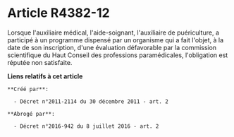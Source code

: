 # Article R4382-12

Lorsque l'auxiliaire médical, l'aide-soignant, l'auxiliaire de puériculture, a participé à un programme dispensé par un
organisme qui a fait l'objet, à la date de son inscription, d'une évaluation défavorable par la commission scientifique du
Haut Conseil des professions paramédicales, l'obligation est réputée non satisfaite.

**Liens relatifs à cet article**

	**Créé par**:

	  - Décret n°2011-2114 du 30 décembre 2011 - art. 2

	**Abrogé par**:

	  - Décret n°2016-942 du 8 juillet 2016 - art. 2
